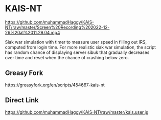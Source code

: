 # KAIS-NT

https://github.com/muhammadHaggy/KAIS-NT/raw/master/Screen%20Recording%202022-12-26%20at%2011.29.04.mp4

Siak war simulation with timer to measure user speed in filling out IRS, computed from login time.
For more realistic siak war simulation, the script has random chance of displaying server sibuk that gradually decreases over time and reset when the chance of crashing below zero.

## Greasy Fork
https://greasyfork.org/en/scripts/454667-kais-nt

## Direct Link
https://github.com/muhammadHaggy/KAIS-NT/raw/master/kais.user.js
